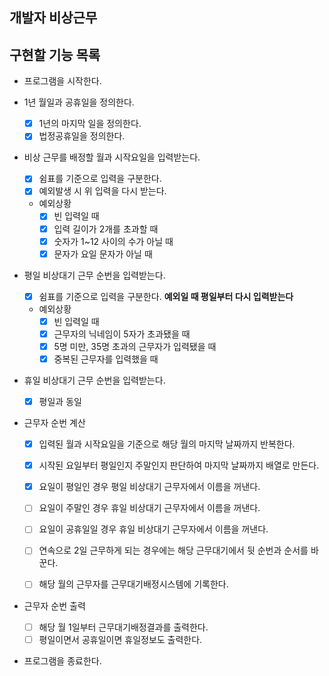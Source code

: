 ## 개발자 비상근무

## 구현할 기능 목록

- 프로그램을 시작한다.

- 1년 월일과 공휴일을 정의한다.
  - [x] 1년의 마지막 일을 정의한다.
  - [x] 법정공휴일을 정의한다.

- 비상 근무를 배정할 월과 시작요일을 입력받는다.
  - [x] 쉼표를 기준으로 입력을 구분한다.
  - [x] 예외발생 시 위 입력을 다시 받는다.
  
  - 예외상황 
    - [x] 빈 입력일 때
    - [x] 입력 길이가 2개를 초과할 때
    - [x] 숫자가 1~12 사이의 수가 아닐 때
    - [x] 문자가 요일 문자가 아닐 때

- 평일 비상대기 근무 순번을 입력받는다.
  - [x] 쉼표를 기준으로 입력을 구분한다.
  **예외일 때 평일부터 다시 입력받는다**
  - 예외상황
    - [x] 빈 입력일 때
    - [x] 근무자의 닉네임이 5자가 초과됐을 때
    - [x] 5명 미만, 35명 초과의 근무자가 입력됐을 때
    - [x] 중복된 근무자를 입력했을 때

- 휴일 비상대기 근무 순번을 입력받는다.
  - [x] 평일과 동일

- 근무자 순번 계산
  - [x] 입력된 월과 시작요일을 기준으로 해당 월의 마지막 날짜까지 반복한다.
  - [x] 시작된 요일부터 평일인지 주말인지 판단하여 마지막 날짜까지 배열로 만든다.
  
  - [x] 요일이 평일인 경우 평일 비상대기 근무자에서 이름을 꺼낸다.
  - [ ] 요일이 주말인 경우 휴일 비상대기 근무자에서 이름을 꺼낸다.
  - [ ] 요일이 공휴일일 경우 휴일 비상대기 근무자에서 이름을 꺼낸다.

  - [ ] 연속으로 2일 근무하게 되는 경우에는 해당 근무대기에서 뒷 순번과 순서를 바꾼다.

  - [ ] 해당 월의 근무자를 근무대기배정시스템에 기록한다.

- 근무자 순번 출력
  - [ ] 해당 월 1일부터 근무대기배정결과를 출력한다.
  - [ ] 평일이면서 공휴일이면 휴일정보도 출력한다.

- 프로그램을 종료한다.

